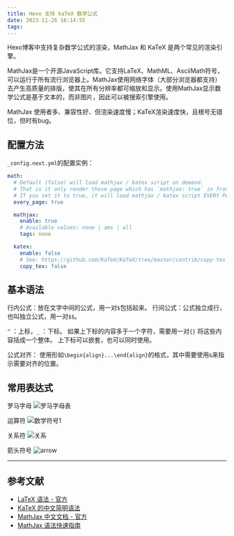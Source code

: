 ```yaml
---
title: Hexo 支持 kaTeX 数学公式
date: 2023-11-26 16:14:55
tags:
---
```


Hexo博客中支持复杂数学公式的渲染，MathJax 和 KaTeX 是两个常见的渲染引擎。

MathJax是一个开源JavaScript库。它支持LaTeX、MathML、AsciiMath符号，可以运行于所有流行浏览器上。MathJax使用网络字体（大部分浏览器都支持）去产生高质量的排版，使其在所有分辨率都可缩放和显示。使用MathJax显示数学公式是基于文本的，而非图片，因此可以被搜索引擎使用。

MathJax 使用者多、兼容性好、但渲染速度慢；KaTeX渲染速度快，且根号无错位，但时有bug。

## 配置方法

`_config.next.yml`的配置实例：

```yml
math:
  # Default (false) will load mathjax / katex script on demand.
  # That is it only render those page which has `mathjax: true` in front-matter.
  # If you set it to true, it will load mathjax / katex script EVERY PAGE.
  every_page: true

  mathjax:
    enable: true
    # Available values: none | ams | all
    tags: none

  katex:
    enable: false
    # See: https://github.com/KaTeX/KaTeX/tree/master/contrib/copy-tex
    copy_tex: false
```

## 基本语法

行内公式：放在文字中间的公式，用一对`$`包括起来。
行间公式：公式独立成行，也叫独立公式，用一对`$$`。

`^` ：上标，`_` ：下标。
如果上下标的内容多于一个字符，需要用一对`{}` 将这些内容括成一个整体。
上下标可以嵌套，也可以同时使用。

公式对齐：
使用形如`\begin{align}...\end{align}`的格式，其中需要使用`&`来指示需要对齐的位置。

## 常用表达式

罗马字母
![罗马字母表](letters.png)

运算符
![数学符号1](symbols-1.png)

关系符
![关系](relations.png)

箭头符号
![arrow](arrows.png)

---

## 参考文献

- [LaTeX 语法 - 官方](https://katex.org/docs/supported.html)
- [KaTeX 的中文简明语法](https://blog.csdn.net/wzk4869/article/details/126863936)
- [MathJax 中文文档 - 官方](https://mathjax-chinese-doc.readthedocs.io/en/latest/index.html#)
- [MathJax 语法快速指南](https://bachzart.github.io/2020/09/17/MathJax-%E8%AF%AD%E6%B3%95%E5%BF%AB%E9%80%9F%E6%8C%87%E5%8D%97/)